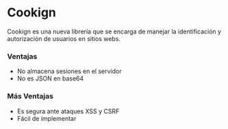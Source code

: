 # Cookign

Cookign es una nueva librería que se encarga de manejar la identificación y autorización de usuarios en sitios webs.
### Ventajas
* No almacena sesiones en el servidor
* No es JSON en base64

### Más Ventajas
* Es segura ante ataques XSS y CSRF
* Fácil de implementar
